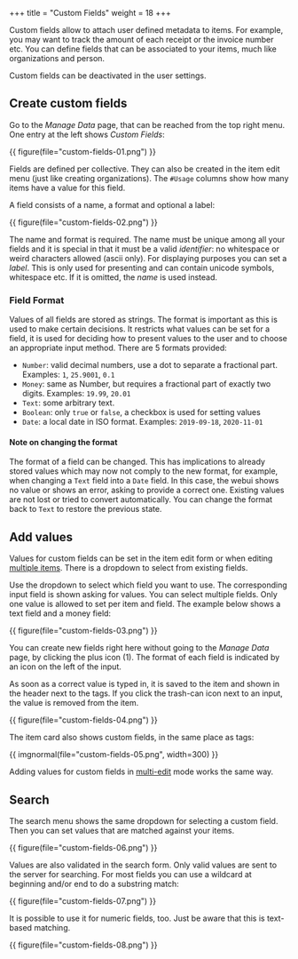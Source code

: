 +++
title = "Custom Fields"
weight = 18
+++

Custom fields allow to attach user defined metadata to items. For
example, you may want to track the amount of each receipt or the
invoice number etc. You can define fields that can be associated to
your items, much like organizations and person.

Custom fields can be deactivated in the user settings.

## Create custom fields

Go to the _Manage Data_ page, that can be reached from the top right
menu. One entry at the left shows _Custom Fields_:

{{ figure(file="custom-fields-01.png") }}

Fields are defined per collective. They can also be created in the
item edit menu (just like creating organizations). The `#Usage`
columns show how many items have a value for this field.

A field consists of a name, a format and optional a label:

{{ figure(file="custom-fields-02.png") }}

The name and format is required. The name must be unique among all
your fields and it is special in that it must be a valid _identifier_:
no whitespace or weird characters allowed (ascii only). For displaying
purposes you can set a _label_. This is only used for presenting and
can contain unicode symbols, whitespace etc. If it is omitted, the
_name_ is used instead.

### Field Format

Values of all fields are stored as strings. The format is important as
this is used to make certain decisions. It restricts what values can
be set for a field, it is used for deciding how to present values to
the user and to choose an appropriate input method. There are 5
formats provided:

- `Number`: valid decimal numbers, use a dot to separate a fractional
  part. Examples: `1`, `25.9001`, `0.1`
- `Money`: same as Number, but requires a fractional part of exactly
  two digits. Examples: `19.99`, `20.01`
- `Text`: some arbitrary text.
- `Boolean`: only `true` or `false`, a checkbox is used for setting
  values
- `Date`: a local date in ISO format. Examples: `2019-09-18`,
  `2020-11-01`


#### Note on changing the format

The format of a field can be changed. This has implications to already
stored values which may now not comply to the new format, for example,
when changing a `Text` field into a `Date` field. In this case, the
webui shows no value or shows an error, asking to provide a correct
one. Existing values are not lost or tried to convert automatically.
You can change the format back to `Text` to restore the previous
state.


## Add values

Values for custom fields can be set in the item edit form or when
editing [multiple items](@/docs/webapp/multiedit.md). There is a
dropdown to select from existing fields.

Use the dropdown to select which field you want to use. The
corresponding input field is shown asking for values. You can select
multiple fields. Only one value is allowed to set per item and field.
The example below shows a text field and a money field:

<div class="columns is-centered">
    <div class="column is-three-quarters">
    {{ figure(file="custom-fields-03.png") }}
    </div>
</div>

You can create new fields right here without going to the _Manage
Data_ page, by clicking the plus icon (1). The format of each field is
indicated by an icon on the left of the input.

As soon as a correct value is typed in, it is saved to the item and
shown in the header next to the tags. If you click the trash-can icon
next to an input, the value is removed from the item.

{{ figure(file="custom-fields-04.png") }}

The item card also shows custom fields, in the same place as tags:

<div class="columns is-centered">
    <div class="column is-half">
    {{ imgnormal(file="custom-fields-05.png", width=300) }}
    </div>
</div>

Adding values for custom fields in
[multi-edit](@/docs/webapp/multiedit.md) mode works the same way.


## Search

The search menu shows the same dropdown for selecting a custom field.
Then you can set values that are matched against your items.

<div class="columns is-centered">
    <div class="column is-three-quarters">
    {{ figure(file="custom-fields-06.png") }}
    </div>
</div>

Values are also validated in the search form. Only valid values are
sent to the server for searching. For most fields you can use a
wildcard at beginning and/or end to do a substring match:

{{ figure(file="custom-fields-07.png") }}

It is possible to use it for numeric fields, too. Just be aware that
this is text-based matching.

<div class="columns is-centered">
    <div class="column is-three-quarters">
    {{ figure(file="custom-fields-08.png") }}
    </div>
</div>

